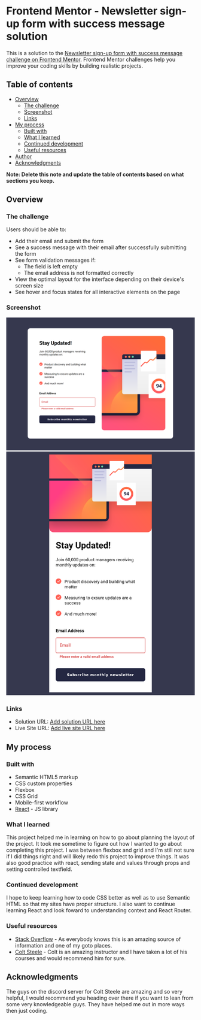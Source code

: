 # Frontend Mentor - Newsletter sign-up form with success message solution

This is a solution to the [Newsletter sign-up form with success message challenge on Frontend Mentor](https://www.frontendmentor.io/challenges/newsletter-signup-form-with-success-message-3FC1AZbNrv). Frontend Mentor challenges help you improve your coding skills by building realistic projects. 

## Table of contents

- [Overview](#overview)
  - [The challenge](#the-challenge)
  - [Screenshot](#screenshot)
  - [Links](#links)
- [My process](#my-process)
  - [Built with](#built-with)
  - [What I learned](#what-i-learned)
  - [Continued development](#continued-development)
  - [Useful resources](#useful-resources)
- [Author](#author)
- [Acknowledgments](#acknowledgments)

**Note: Delete this note and update the table of contents based on what sections you keep.**

## Overview

### The challenge

Users should be able to:

- Add their email and submit the form
- See a success message with their email after successfully submitting the form
- See form validation messages if:
  - The field is left empty
  - The email address is not formatted correctly
- View the optimal layout for the interface depending on their device's screen size
- See hover and focus states for all interactive elements on the page

### Screenshot

![](./Screenshot.png)
![](./screenshot-mobile.png)


### Links

- Solution URL: [Add solution URL here](https://your-solution-url.com)
- Live Site URL: [Add live site URL here](https://your-live-site-url.com)

## My process

### Built with

- Semantic HTML5 markup
- CSS custom properties
- Flexbox
- CSS Grid
- Mobile-first workflow
- [React](https://reactjs.org/) - JS library


### What I learned

This project helped me in learning on how to go about planning the layout of the project. It took me sometime to figure out how I wanted to go about completing this project. I was between flexbox and grid and I'm still not sure if I did things right and will likely redo this project to improve things. It was also good practice with react, sending state and values through props and setting controlled textfield.


### Continued development

I hope to keep learning how to code CSS better as well as to use Semantic HTML so that my sites have proper structure. I also want to continue learning React and look foward to understanding context and React Router.



### Useful resources

- [Stack Overflow](https://stackoverflow.com/) - As everybody knows this is an amazing source of information and one of my goto places.
- [Colt Steele](https://www.coltsteele.com) - Colt is an amazing instructor and I have taken a lot of his courses and would recommend him for sure.



## Acknowledgments

The guys on the discord server for Colt Steele are amazing and so very helpful, I would recommend you heading over there if you want to lean from some very knowledgeable guys. They have helped me out in more ways then just coding.